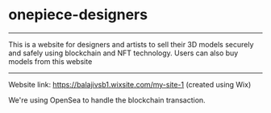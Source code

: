# onepiece-designers
___
This is a website for designers and artists to sell their 3D models securely and safely using blockchain and NFT technology. Users can also buy models from this website
___
Website link: https://balajivsb1.wixsite.com/my-site-1 (created using Wix)

We're using OpenSea to handle the blockchain transaction. 
